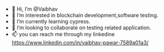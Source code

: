 - 👋 Hi, I’m @Vaibhav
- 👀 I’m interested in blockchain development,software testing.
- 🌱 I’m currently learning cypress.
- 💞️ I’m looking to collaborate on testing related application.
- 📫 you can reach me through my linkedine https://www.linkedin.com/in/vaibhav-pawar-7589a01a3/ 
